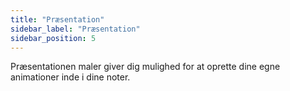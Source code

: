 ```yaml
---
title: "Præsentation"
sidebar_label: "Præsentation"
sidebar_position: 5
---
```


Præsentationen maler giver dig mulighed for at oprette dine egne animationer inde i dine noter.
